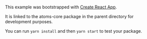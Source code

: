 This example was bootstrapped with [Create React App](https://github.com/facebook/create-react-app).

It is linked to the atoms-core package in the parent directory for development purposes.

You can run `yarn install` and then `yarn start` to test your package.
